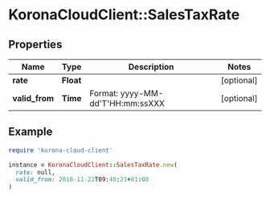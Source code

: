 # KoronaCloudClient::SalesTaxRate

## Properties

| Name | Type | Description | Notes |
| ---- | ---- | ----------- | ----- |
| **rate** | **Float** |  | [optional] |
| **valid_from** | **Time** | Format: yyyy-MM-dd&#39;T&#39;HH:mm:ssXXX | [optional] |

## Example

```ruby
require 'korona-cloud-client'

instance = KoronaCloudClient::SalesTaxRate.new(
  rate: null,
  valid_from: 2018-11-22T09:40:21+01:00
)
```

